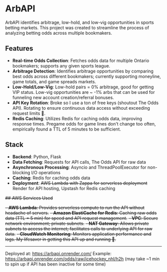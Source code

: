 # ArbAPI

ArbAPI identifies arbitrage, low-hold, and low-vig opportunities in sports betting markets. This project was created to streamline the process of analyzing betting odds across multiple bookmakers.

## Features

- **Real-time Odds Collection**: Fetches odds data for multiple Ontario bookmakers; supports any given sports league.
- **Arbitrage Detection**: Identifies arbitrage opportunities by comparing best odds across different bookmakers; currently supporting moneyline, game totals, and game spreads markets.
- **Low-Hold/Low-Vig**: Low-hold pairs = 0% arbitrage, good for getting VIP status. Low-vig opportunities are ~ -1% arbs that can be used for funneling new account creation/referral bonuses.
- **API Key Rotation**: Broke so I use a ton of free keys (shoutout The Odds API). Rotating to ensure continuous data access without exceeding request limits 🤫.
- **Redis Caching**: Utilizes Redis for caching odds data, improving response times. Pregame odds for game lines don't change too often, empirically found a TTL of 5 minutes to be sufficient.

## Stack

- **Backend**: Python, Flask
- **Data Fetching**: Requests for API calls, The Odds API for raw data
- **Asynchronous Processing**: Asyncio and ThreadPoolExecutor for non-blocking I/O operations
- **Caching**: Redis for caching odds data
- **Deployment**: ~~AWS Lambda with Zappa for serverless deployment~~ Render for API hosting, Upstash for Redis caching

~~## AWS Services Used~~

~~- **AWS Lambda**: Provides serverless compute to run the API without headache of servers.~~
~~- **Amazon ElastiCache for Redis**: Caching raw odds data (TTL = 5 min) for speed and API request management.~~
~~- **VPC**: Secure network environment; private subnets.~~
~~- **NAT Gateway**: Allows private subnets to access the internet; facilitates calls to underlying API for raw data.~~
~~- **CloudWatch Monitoring**: Monitors application performance and logs. My lifesaver in getting this API up and running 🙏.~~

-----------------------------------------------

Deployed at: https://arbapi.onrender.com/
Example: https://arbapi.onrender.com/odds/raw/icehockey_nhl/h2h
(may take ~1 min to spin up if API has been inactive for some time)